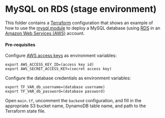 # MySQL on RDS (stage environment)

This folder contains a [Terraform](https://www.terraform.io/) configuration that shows an example of how to use the [mysql module](../../modules/data-stores/mysql) to deploy a MySQL database (using [RDS](https://aws.amazon.com/rds/) in an [Amazon Web Services (AWS)](http://aws.amazon.com/) account.

#### Pre-requisites

Configure [AWS access keys](http://docs.aws.amazon.com/general/latest/gr/aws-sec-cred-types.html#access-keys-and-secret-access-keys) as environment variables:

```
export AWS_ACCESS_KEY_ID=(access key id)
export AWS_SECRET_ACCESS_KEY=(secret access key)
```

Configure the database credentials as environment variables:

```
export TF_VAR_db_username=(database username)
export TF_VAR_db_password=(database password)
```

Open `main.tf`, uncomment the `backend` configuration, and fill in the appropriate S3 bucket name, DynamoDB table name, and path to the Terraform state file.